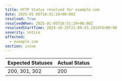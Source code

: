 ```yaml
---
title: HTTP Status resolved for example.com
date: 2025-01-05T16:51:29+00:00Z
resolved: True
resolvedWhen: 2025-01-05T16:51:29+00:00Z
resolvedStartTime: 2024-10-25T21:09:43.191474+00:00
severity: notice
affected:
  - example.com
section: issue
---
```


| Expected Statuses | Actual Status  |
|-------------------|----------------|
| 200, 301, 302 | 200 |
